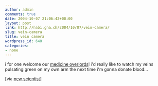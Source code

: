 ```yaml
---
author: admin
comments: true
date: 2004-10-07 21:06:42+00:00
layout: post
link: http://habi.gna.ch/2004/10/07/vein-camera/
slug: vein-camera
title: vein camera
wordpress_id: 640
categories:
- none
---
```


i for one welcome our [medicine overlords](http://www.newscientist.com/news/news.jsp?id=ns99996497)!
i'd really like to watch my veins pulsating green on my own arm the next time i'm gonna donate blood...

[via [new scientist](http://www.newscientist.com/news/)]
